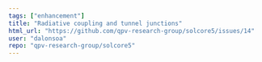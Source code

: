 ```yaml
---
tags: ["enhancement"]
title: "Radiative coupling and tunnel junctions"
html_url: "https://github.com/qpv-research-group/solcore5/issues/14"
user: "dalonsoa"
repo: "qpv-research-group/solcore5"
---
```


